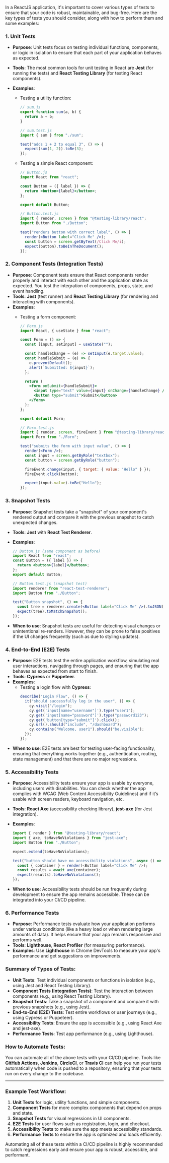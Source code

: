 In a ReactJS application, it's important to cover various types of tests to ensure that your code is robust, maintainable, and bug-free. Here are the key types of tests you should consider, along with how to perform them and some examples:

### 1. **Unit Tests**

- **Purpose**: Unit tests focus on testing individual functions, components, or logic in isolation to ensure that each part of your application behaves as expected.
- **Tools**: The most common tools for unit testing in React are **Jest** (for running the tests) and **React Testing Library** (for testing React components).
- **Examples**:

  - Testing a utility function:

    ```js
    // sum.js
    export function sum(a, b) {
      return a + b;
    }

    // sum.test.js
    import { sum } from "./sum";

    test("adds 1 + 2 to equal 3", () => {
      expect(sum(1, 2)).toBe(3);
    });
    ```

  - Testing a simple React component:

    ```jsx
    // Button.js
    import React from "react";

    const Button = ({ label }) => {
      return <button>{label}</button>;
    };

    export default Button;

    // Button.test.js
    import { render, screen } from "@testing-library/react";
    import Button from "./Button";

    test("renders button with correct label", () => {
      render(<Button label="Click Me" />);
      const button = screen.getByText(/Click Me/i);
      expect(button).toBeInTheDocument();
    });
    ```

### 2. **Component Tests (Integration Tests)**

- **Purpose**: Component tests ensure that React components render properly and interact with each other and the application state as expected. You test the integration of components, props, state, and event handling.
- **Tools**: **Jest** (test runner) and **React Testing Library** (for rendering and interacting with components).
- **Examples**:
  - Testing a form component:

    ```jsx
    // Form.js
    import React, { useState } from "react";

    const Form = () => {
      const [input, setInput] = useState("");

      const handleChange = (e) => setInput(e.target.value);
      const handleSubmit = (e) => {
        e.preventDefault();
        alert(`Submitted: ${input}`);
      };

      return (
        <form onSubmit={handleSubmit}>
          <input type="text" value={input} onChange={handleChange} />
          <button type="submit">Submit</button>
        </form>
      );
    };

    export default Form;

    // Form.test.js
    import { render, screen, fireEvent } from "@testing-library/react";
    import Form from "./Form";

    test("submits the form with input value", () => {
      render(<Form />);
      const input = screen.getByRole("textbox");
      const button = screen.getByRole("button");

      fireEvent.change(input, { target: { value: "Hello" } });
      fireEvent.click(button);

      expect(input.value).toBe("Hello");
    });
    ```

### 3. **Snapshot Tests**

- **Purpose**: Snapshot tests take a "snapshot" of your component's rendered output and compare it with the previous snapshot to catch unexpected changes.
- **Tools**: **Jest** with **React Test Renderer**.
- **Examples**:

  ```jsx
  // Button.js (same component as before)
  import React from "react";
  const Button = ({ label }) => {
    return <button>{label}</button>;
  };
  export default Button;

  // Button.test.js (snapshot test)
  import renderer from "react-test-renderer";
  import Button from "./Button";

  test("Button snapshot", () => {
    const tree = renderer.create(<Button label="Click Me" />).toJSON();
    expect(tree).toMatchSnapshot();
  });
  ```

- **When to use**: Snapshot tests are useful for detecting visual changes or unintentional re-renders. However, they can be prone to false positives if the UI changes frequently (such as due to styling updates).

### 4. **End-to-End (E2E) Tests**

- **Purpose**: E2E tests test the entire application workflow, simulating real user interactions, navigating through pages, and ensuring that the app behaves as expected from start to finish.
- **Tools**: **Cypress** or **Puppeteer**.
- **Examples**:
  - Testing a login flow with **Cypress**:
    ```js
    describe("Login Flow", () => {
      it("should successfully log in the user", () => {
        cy.visit("/login");
        cy.get('input[name="username"]').type("user1");
        cy.get('input[name="password"]').type("password123");
        cy.get('button[type="submit"]').click();
        cy.url().should("include", "/dashboard");
        cy.contains("Welcome, user1").should("be.visible");
      });
    });
    ```
- **When to use**: E2E tests are best for testing user-facing functionality, ensuring that everything works together (e.g., authentication, routing, state management) and that there are no major regressions.

### 5. **Accessibility Tests**

- **Purpose**: Accessibility tests ensure your app is usable by everyone, including users with disabilities. You can check whether the app complies with WCAG (Web Content Accessibility Guidelines) and if it’s usable with screen readers, keyboard navigation, etc.
- **Tools**: **React Axe** (accessibility checking library), **jest-axe** (for Jest integration).
- **Examples**:

  ```js
  import { render } from "@testing-library/react";
  import { axe, toHaveNoViolations } from "jest-axe";
  import Button from "./Button";

  expect.extend(toHaveNoViolations);

  test("button should have no accessibility violations", async () => {
    const { container } = render(<Button label="Click Me" />);
    const results = await axe(container);
    expect(results).toHaveNoViolations();
  });
  ```

- **When to use**: Accessibility tests should be run frequently during development to ensure the app remains accessible. These can be integrated into your CI/CD pipeline.

### 6. **Performance Tests**

- **Purpose**: Performance tests evaluate how your application performs under various conditions (like a heavy load or when rendering large amounts of data). It helps ensure that your app remains responsive and performs well.
- **Tools**: **Lighthouse**, **React Profiler** (for measuring performance).
- **Examples**: Use **Lighthouse** in Chrome DevTools to measure your app's performance and get suggestions on improvements.

### Summary of Types of Tests:

- **Unit Tests**: Test individual components or functions in isolation (e.g., using Jest and React Testing Library).
- **Component Tests (Integration Tests)**: Test the interaction between components (e.g., using React Testing Library).
- **Snapshot Tests**: Take a snapshot of a component and compare it with previous snapshots (e.g., using Jest).
- **End-to-End (E2E) Tests**: Test entire workflows or user journeys (e.g., using Cypress or Puppeteer).
- **Accessibility Tests**: Ensure the app is accessible (e.g., using React Axe and jest-axe).
- **Performance Tests**: Test app performance (e.g., using Lighthouse).

### How to Automate Tests:

You can automate all of the above tests with your CI/CD pipeline. Tools like **GitHub Actions**, **Jenkins**, **CircleCI**, or **Travis CI** can help you run your tests automatically when code is pushed to a repository, ensuring that your tests run on every change to the codebase.

---

### Example Test Workflow:

1. **Unit Tests** for logic, utility functions, and simple components.
2. **Component Tests** for more complex components that depend on props and state.
3. **Snapshot Tests** for visual regressions in UI components.
4. **E2E Tests** for user flows such as registration, login, and checkout.
5. **Accessibility Tests** to make sure the app meets accessibility standards.
6. **Performance Tests** to ensure the app is optimized and loads efficiently.

Automating all of these tests within a CI/CD pipeline is highly recommended to catch regressions early and ensure your app is robust, accessible, and performant.
